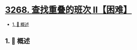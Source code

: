 # [3268. 查找重叠的班次 II【困难】](https://github.com/Tdahuyou/TNotes.leetcode/tree/main/notes/3268.%20%E6%9F%A5%E6%89%BE%E9%87%8D%E5%8F%A0%E7%9A%84%E7%8F%AD%E6%AC%A1%20II%E3%80%90%E5%9B%B0%E9%9A%BE%E3%80%91)

<!-- region:toc -->

- [1. 📝 概述](#1--概述)

<!-- endregion:toc -->

## 1. 📝 概述
